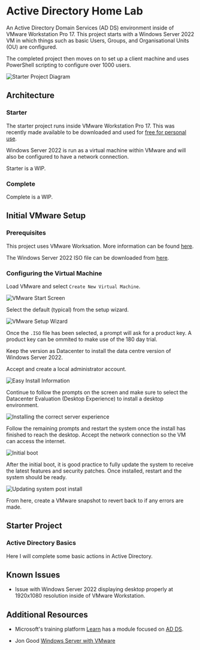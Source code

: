 # Active Directory Home Lab

An Active Directory Domain Services (AD DS) environment inside of VMware Workstation Pro 17.
This project starts with a Windows Server 2022 VM in which things such as basic Users, Groups, and Organisational Units (OU) are configured.

The completed project then moves on to set up a client machine and uses PowerShell scripting to configure over 1000 users.

![Starter Project Diagram](./assets/starter_project_diagram.png)

## Architecture

### Starter

The starter project runs inside VMware Workstation Pro 17. This was recently made available to be downloaded and used for [free for personal use](https://blogs.vmware.com/workstation/2024/05/vmware-workstation-pro-now-available-free-for-personal-use.html).

Windows Server 2022 is run as a virtual machine within VMware and will also be configured to have a network connection.

Starter is a WIP.

### Complete

Complete is a WIP.

## Initial VMware Setup

### Prerequisites

This project uses VMware Worksation. More information can be found [here](https://www.vmware.com/products/workstation-pro/html.html).

The Windows Server 2022 ISO file can be downloaded from [here](https://www.microsoft.com/en-us/evalcenter/download-windows-server-2022).

### Configuring the Virtual Machine

Load VMware and select `Create New Virtual Machine`.

![VMware Start Screen](./assets/vmware_start.png)

Select the default (typical) from the setup wizard.

![VMware Setup Wizard](./assets/vm_config_1.png)

Once the `.ISO` file has been selected, a prompt will ask for a product key. A product key can be ommited to make use of the 180 day trial.

Keep the version as Datacenter to install the data centre version of Windows Server 2022.

Accept and create a local administrator account.

![Easy Install Information](./assets/vm_config_2.png)

Continue to follow the prompts on the screen and make sure to select the Datacenter Evaluation (Desktop Experience) to install a desktop environment.

![Installing the correct server experience](./assets/vm_config_3.png)

Follow the remaining prompts and restart the system once the install has finished to reach the desktop. Accept the network connection so the VM can access the internet.

![Initial boot](./assets/vm_config_4.png)

After the initial boot, it is good practice to fully update the system to receive the latest features and security patches. Once installed, restart and the system should be ready.

![Updating system post install](./assets/vm_config_5.png)

From here, create a VMware snapshot to revert back to if any errors are made.

## Starter Project

### Active Directory Basics

Here I will complete some basic actions in Active Directory.

## Known Issues

- Issue with Windows Server 2022 displaying desktop properly at 1920x1080 resolution inside of VMware Workstation.

## Additional Resources

- Microsoft's training platform [Learn](https://learn.microsoft.com/en-us/training/) has a module focused on [AD DS](https://learn.microsoft.com/en-us/training/).

- Jon Good [Windows Server with VMware](https://youtu.be/II-a79HFQtQ?si=WNRtZwhiH6w9uKkJ)
